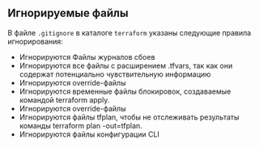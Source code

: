 ## Игнорируемые файлы

В файле `.gitignore` в каталоге `terraform` указаны следующие правила игнорирования:
- Игнорируются Файлы журналов сбоев
- Игнорируются все файлы с расширением .tfvars, так как они содержат потенциально чувствительную информацию 
- Игнорируются override-файлы
- Игнорируются временные файлы блокировок, создаваемые командой terraform apply.
- Игнорируются override-файлы
- Игнорируются файлы tfplan, чтобы не отслеживать результаты команды terraform plan -out=tfplan.
- Игнорируются файлы конфигурации CLI
